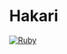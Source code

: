 # Hakari
[![Ruby](https://github.com/lsouoliveira/hakari/actions/workflows/ruby.yml/badge.svg)](https://github.com/lsouoliveira/hakari/actions/workflows/ruby.yml)
